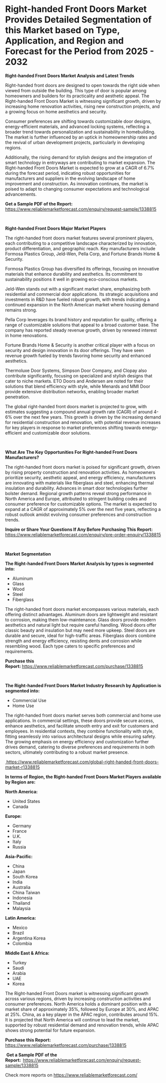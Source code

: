 <p><h1>Right-handed Front Doors Market Provides Detailed Segmentation of this Market based on Type, Application, and Region and Forecast for the Period from 2025 - 2032</h1></p><p><strong>Right-handed Front Doors Market Analysis and Latest Trends</strong></p>
<p><p>Right-handed front doors are designed to open towards the right side when viewed from outside the building. This type of door is popular among homeowners and builders for its practicality and aesthetic appeal. The Right-handed Front Doors Market is witnessing significant growth, driven by increasing home renovation activities, rising new construction projects, and a growing focus on home aesthetics and security. </p><p>Consumer preferences are shifting towards customizable door designs, energy-efficient materials, and advanced locking systems, reflecting a broader trend towards personalization and sustainability in homebuilding. The market is further influenced by an uptick in homeownership rates and the revival of urban development projects, particularly in developing regions. </p><p>Additionally, the rising demand for stylish designs and the integration of smart technology in entryways are contributing to market expansion. The Right-handed Front Doors Market is expected to grow at a CAGR of 6.7% during the forecast period, indicating robust opportunities for manufacturers and suppliers in the evolving landscape of home improvement and construction. As innovation continues, the market is poised to adapt to changing consumer expectations and technological advancements.</p></p>
<p><strong>Get a Sample PDF of the Report:&nbsp;</strong> <a href="https://www.reliablemarketforecast.com/enquiry/request-sample/1338815?utm_campaign=3538&utm_medium=2&utm_source=Github&utm_content=ia&utm_term=27032025&utm_id=right-handed-front-doors">https://www.reliablemarketforecast.com/enquiry/request-sample/1338815</a></p>
<p>&nbsp;</p>
<p><strong>Right-handed Front Doors Major Market Players</strong></p>
<p><p>The right-handed front doors market features several prominent players, each contributing to a competitive landscape characterized by innovation, product differentiation, and geographic reach. Key manufacturers include Formosa Plastics Group, Jeld-Wen, Pella Corp, and Fortune Brands Home & Security. </p><p>Formosa Plastics Group has diversified its offerings, focusing on innovative materials that enhance durability and aesthetics. Its commitment to sustainability positions it well in growing eco-conscious markets. </p><p>Jeld-Wen stands out with a significant market share, emphasizing both residential and commercial door applications. Its strategic acquisitions and investments in R&D have fueled robust growth, with trends indicating a continued expansion in the North American market where housing demand remains strong.</p><p>Pella Corp leverages its brand history and reputation for quality, offering a range of customizable solutions that appeal to a broad customer base. The company has reported steady revenue growth, driven by renewed interest in home renovations.</p><p>Fortune Brands Home & Security is another critical player with a focus on security and design innovation in its door offerings. They have seen revenue growth fueled by trends favoring home security and enhanced aesthetics.</p><p>Thermoluxe Door Systems, Simpson Door Company, and Clopay also contribute significantly, focusing on specialized and stylish designs that cater to niche markets. ETO Doors and Andersen are noted for their solutions that blend efficiency with style, while Menards and MMI Door provide extensive distribution networks, enabling broader market penetration.</p><p>The global right-handed front doors market is projected to grow, with estimates suggesting a compound annual growth rate (CAGR) of around 4-6% over the next few years. This growth is driven by the increasing demand for residential construction and renovation, with potential revenue increases for key players in response to market preferences shifting towards energy-efficient and customizable door solutions.</p></p>
<p>&nbsp;</p>
<p><strong>What Are The Key Opportunities For Right-handed Front Doors Manufacturers?</strong></p>
<p><p>The right-handed front doors market is poised for significant growth, driven by rising property construction and renovation activities. As homeowners prioritize security, aesthetic appeal, and energy efficiency, manufacturers are innovating with materials like fiberglass and steel, enhancing thermal insulation and durability. Advances in smart door technologies further bolster demand. Regional growth patterns reveal strong performance in North America and Europe, attributed to stringent building codes and consumer preference for customizable options. The market is expected to expand at a CAGR of approximately 5% over the next five years, reflecting a robust outlook amidst evolving consumer preferences and construction trends.</p></p>
<p><strong>Inquire or Share Your Questions If Any Before Purchasing This Report:</strong> <a href="https://www.reliablemarketforecast.com/enquiry/pre-order-enquiry/1338815?utm_campaign=3538&utm_medium=2&utm_source=Github&utm_content=ia&utm_term=27032025&utm_id=right-handed-front-doors">https://www.reliablemarketforecast.com/enquiry/pre-order-enquiry/1338815</a></p>
<p>&nbsp;</p>
<p><strong>Market Segmentation</strong></p>
<p><strong>The Right-handed Front Doors Market Analysis by types is segmented into:</strong></p>
<p><ul><li>Aluminum</li><li>Glass</li><li>Wood</li><li>Steel</li><li>Fiberglass</li></ul></p>
<p><p>The right-handed front doors market encompasses various materials, each offering distinct advantages. Aluminum doors are lightweight and resistant to corrosion, making them low-maintenance. Glass doors provide modern aesthetics and natural light but require careful handling. Wood doors offer classic beauty and insulation but may need more upkeep. Steel doors are durable and secure, ideal for high-traffic areas. Fiberglass doors combine strength and energy efficiency, resisting dents and corrosion while resembling wood. Each type caters to specific preferences and requirements.</p></p>
<p><strong>Purchase this Report:&nbsp;</strong><a href="https://www.reliablemarketforecast.com/purchase/1338815?utm_campaign=3538&utm_medium=2&utm_source=Github&utm_content=ia&utm_term=27032025&utm_id=right-handed-front-doors">https://www.reliablemarketforecast.com/purchase/1338815</a></p>
<p>&nbsp;</p>
<p><strong>The Right-handed Front Doors Market Industry Research by Application is segmented into:</strong></p>
<p><ul><li>Commercial Use</li><li>Home Use</li></ul></p>
<p><p>The right-handed front doors market serves both commercial and home use applications. In commercial settings, these doors provide secure access, enhance aesthetics, and facilitate smooth entry and exit for customers and employees. In residential contexts, they combine functionality with style, fitting seamlessly into various architectural designs while ensuring safety. The growing emphasis on energy efficiency and customization further drives demand, catering to diverse preferences and requirements in both sectors, ultimately contributing to a robust market presence.</p></p>
<p><a href="https://www.reliablemarketforecast.com/global-right-handed-front-doors-market-r1338815?utm_campaign=3538&utm_medium=2&utm_source=Github&utm_content=ia&utm_term=27032025&utm_id=right-handed-front-doors">&nbsp;https://www.reliablemarketforecast.com/global-right-handed-front-doors-market-r1338815</a></p>
<p><strong>In terms of Region, the Right-handed Front Doors Market Players available by Region are:</strong></p>
<p>
    <p> <strong> North America: </strong>
        <ul>
            <li>United States</li>
            <li>Canada</li>
        </ul>
        </p> 
    <p> <strong> Europe: </strong>
        <ul>
            <li>Germany</li>
            <li>France</li>
            <li>U.K.</li>
            <li>Italy</li>
            <li>Russia</li>
        </ul>
        </p> 
    <p> <strong> Asia-Pacific: </strong>
        <ul>
            <li>China</li>
            <li>Japan</li>
            <li>South Korea</li>
            <li>India</li>
            <li>Australia</li>
            <li>China Taiwan</li>
            <li>Indonesia</li>
            <li>Thailand</li>
            <li>Malaysia</li>
        </ul>
        </p> 
    <p> <strong> Latin America: </strong>
        <ul>
            <li>Mexico</li>
            <li>Brazil</li>
            <li>Argentina Korea</li>
            <li>Colombia</li>
        </ul>
        </p> 
    <p> <strong> Middle East & Africa: </strong>
        <ul>
            <li>Turkey</li>
            <li>Saudi</li>
            <li>Arabia</li>
            <li>UAE</li>
            <li>Korea</li>
        </ul>
    </p>
    </p>
<p><p>The Right-handed Front Doors market is witnessing significant growth across various regions, driven by increasing construction activities and consumer preferences. North America holds a dominant position with a market share of approximately 35%, followed by Europe at 30%, and APAC at 25%. China, as a key player in the APAC region, contributes around 15%. It is projected that North America will continue to lead the market, supported by robust residential demand and renovation trends, while APAC shows strong potential for future expansion.</p></p>
<p><strong>Purchase this Report: </strong><a href="https://www.reliablemarketforecast.com/purchase/1338815?utm_campaign=3538&utm_medium=2&utm_source=Github&utm_content=ia&utm_term=27032025&utm_id=right-handed-front-doors">https://www.reliablemarketforecast.com/purchase/1338815</a></p>
<p>&nbsp;<strong>Get a Sample PDF of the Report:&nbsp;&nbsp;</strong><a href="https://www.reliablemarketforecast.com/enquiry/request-sample/1338815?utm_campaign=3538&utm_medium=2&utm_source=Github&utm_content=ia&utm_term=27032025&utm_id=right-handed-front-doors">https://www.reliablemarketforecast.com/enquiry/request-sample/1338815</a></p>
<p><strong></strong></p>
<p>Check more reports on <a href="https://www.reliablemarketforecast.com/?utm_campaign=3538&utm_medium=2&utm_source=Github&utm_content=ia&utm_term=27032025&utm_id=right-handed-front-doors">https://www.reliablemarketforecast.com/</a></p>